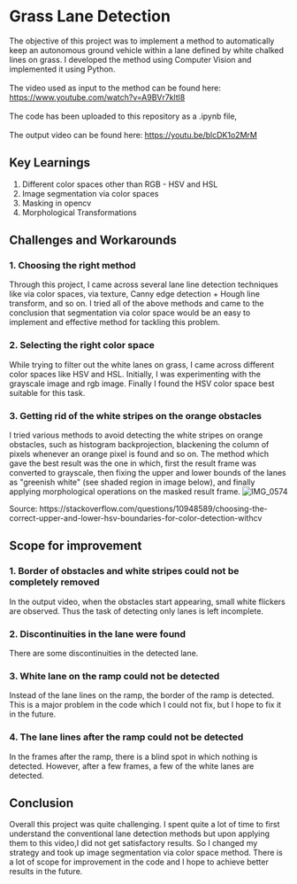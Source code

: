 # Grass Lane Detection
The objective of this project was to implement a method to automatically keep an autonomous ground vehicle within a lane defined by white chalked lines on grass. I developed the method using Computer Vision and implemented it using Python. <br/> <br/> The video used as input to the method can be found here: https://www.youtube.com/watch?v=A9BVr7kltl8  <br/> <br/> The code has been uploaded to this repository as a .ipynb file, <br/> <br/> The output video can be found here: https://youtu.be/blcDK1o2MrM 

## Key Learnings
1. Different color spaces other than RGB - HSV and HSL
2. Image segmentation via color spaces
3. Masking in opencv
4. Morphological Transformations
## Challenges and Workarounds
### 1. Choosing the right method
Through this project, I came across several lane line detection techniques like via color spaces, via texture, Canny edge detection + Hough line transform, and so on. I tried all of the above methods and came to the conclusion that segmentation via color space would be an easy to implement and effective method for tackling this problem. 
### 2. Selecting the right color space
While trying to filter out the white lanes on grass, I came across different color spaces like HSV and HSL. Initially, I was experimenting with the 
grayscale image and rgb image. Finally I found the HSV color space best suitable for this task.
### 3. Getting rid of the white stripes on the orange obstacles
I tried various methods to avoid detecting the white stripes on orange obstacles, such as histogram backprojection, blackening the column of pixels whenever an orange pixel is found and so on. The method which gave the best result was the one in which, first the result frame was converted to grayscale, then fixing the upper and lower bounds of the lanes as "greenish white" (see shaded region in image below), and finally applying morphological operations on the masked result frame. 
![IMG_0574](https://user-images.githubusercontent.com/77488107/117620880-90ef3400-b18e-11eb-8aa4-8f09420251f5.jpg)
</p>
<p>  Source: https://stackoverflow.com/questions/10948589/choosing-the-correct-upper-and-lower-hsv-boundaries-for-color-detection-withcv </p>

## Scope for improvement
### 1. Border of obstacles and white stripes could not be completely removed
In the output video, when the obstacles start appearing, small white flickers are observed. Thus the task of detecting only lanes is left incomplete.
### 2. Discontinuities in the lane were found
There are some discontinuities in the detected lane.
### 3. White lane on the ramp could not be detected
Instead of the lane lines on the ramp, the border of the ramp is detected. This is a major problem in the code which I could not fix, but I hope to 
fix it in the future. 
### 4. The lane lines after the ramp could not be detected
In the frames after the ramp, there is a blind spot in which nothing is detected. However, after a few frames, a few of the white lanes are detected.

## Conclusion
Overall this project was quite challenging. I spent quite a lot of time to first understand the conventional lane detection methods but upon applying them to this video,I did not get satisfactory results. So I changed my strategy and took up image segmentation via color space method. There is a lot of scope for improvement in the code and I hope to achieve better results in the future. 
